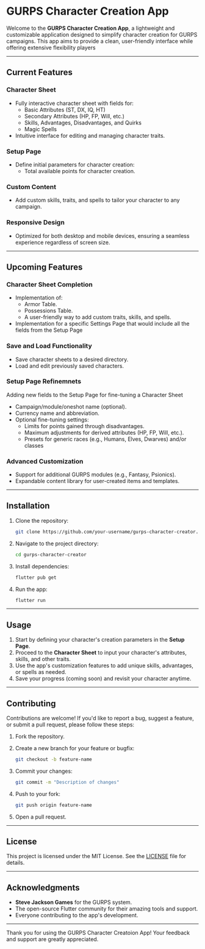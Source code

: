 # GURPS Character Creation App

Welcome to the **GURPS Character Creation App**, a lightweight and customizable application designed to simplify character creation for GURPS campaigns. This app aims to provide a clean, user-friendly interface while offering extensive flexibility players

---

## **Current Features**

### **Character Sheet**

- Fully interactive character sheet with fields for:
  - Basic Attributes (ST, DX, IQ, HT)
  - Secondary Attributes (HP, FP, Will, etc.)
  - Skills, Advantages, Disadvantages, and Quirks
  - Magic Spells
- Intuitive interface for editing and managing character traits.

### **Setup Page**

- Define initial parameters for character creation:
  - Total available points for character creation.

### **Custom Content**

- Add custom skills, traits, and spells to tailor your character to any campaign.

### **Responsive Design**

- Optimized for both desktop and mobile devices, ensuring a seamless experience regardless of screen size.

---

## **Upcoming Features**

### **Character Sheet Completion**

- Implementation of:
  - Armor Table.
  - Possessions Table.
  - A user-friendly way to add custom traits, skills, and spells.
- Implementation for a specific Settings Page that would include all the fields from the Setup Page

### **Save and Load Functionality**

- Save character sheets to a desired directory.
- Load and edit previously saved characters.

### **Setup Page Refinemnets**

Adding new fields to the Setup Page for fine-tuning a Character Sheet

- Campaign/module/oneshot name (optional).
- Currency name and abbreviation.
- Optional fine-tuning settings:
  - Limits for points gained through disadvantages.
  - Maximum adjustments for derived attributes (HP, FP, Will, etc.).
  - Presets for generic races (e.g., Humans, Elves, Dwarves) and/or classes

### **Advanced Customization**

- Support for additional GURPS modules (e.g., Fantasy, Psionics).
- Expandable content library for user-created items and templates.

---

## **Installation**

1. Clone the repository:

   ```bash
   git clone https://github.com/your-username/gurps-character-creator.git
   ```

2. Navigate to the project directory:

   ```bash
   cd gurps-character-creator
   ```

3. Install dependencies:

   ```bash
   flutter pub get
   ```

4. Run the app:

   ```bash
   flutter run
   ```

---

## **Usage**

1. Start by defining your character's creation parameters in the **Setup Page**.
2. Proceed to the **Character Sheet** to input your character's attributes, skills, and other traits.
3. Use the app's customization features to add unique skills, advantages, or spells as needed.
4. Save your progress (coming soon) and revisit your character anytime.

---

## **Contributing**

Contributions are welcome! If you'd like to report a bug, suggest a feature, or submit a pull request, please follow these steps:

1. Fork the repository.
2. Create a new branch for your feature or bugfix:

   ```bash
   git checkout -b feature-name
   ```

3. Commit your changes:

   ```bash
   git commit -m "Description of changes"
   ```

4. Push to your fork:

   ```bash
   git push origin feature-name
   ```

5. Open a pull request.

---

## **License**

This project is licensed under the MIT License. See the [LICENSE](LICENSE) file for details.

---

## **Acknowledgments**

- **Steve Jackson Games** for the GURPS system.
- The open-source Flutter community for their amazing tools and support.
- Everyone contributing to the app's development.

---

Thank you for using the GURPS Character Creatoion App! Your feedback and support are greatly appreciated.
